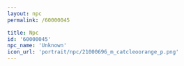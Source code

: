 ```yaml
---
layout: npc
permalink: /60000045

title: Npc
id: '60000045'
npc_name: 'Unknown'
icon_url: 'portrait/npc/21000696_m_catcleoorange_p.png'
---
```

